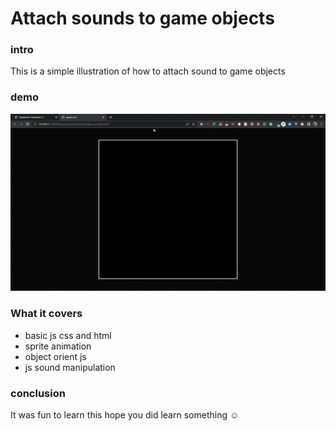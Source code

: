 # Attach sounds to game objects

### intro

This is a simple illustration of how to attach sound to game objects

### demo

<div>
<!-- images go here -->

<img src="./illustration.gif" alt="character Animation illustration"/>

</div>

### What it covers

- basic js css and html
- sprite animation
- object orient js
- js sound manipulation

### conclusion

It was fun to learn this hope you did learn something ☺
